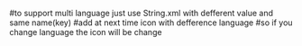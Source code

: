 #to support multi language just use String.xml with defferent value and same name(key) 
#add at next time icon with defference language 
#so if you change language the icon will be change 
